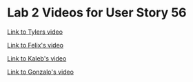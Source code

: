 # Lab 2 Videos for User Story 56

[Link to Tylers video](https://drive.google.com/file/d/1tLe6PNO_MD7ZsFI2x59BfCH8RyxBTWDz/view?usp=sharing)

[Link to Felix's video](https://drive.google.com/file/d/1biKfCn7GkKzPyCu6vHQAOizJKysoHP7w/view?usp=drive_link)

[Link to Kaleb's video](https://drive.google.com/file/d/1J-gwsz3Bjsa5k1fbfV93Ges9sKkLYWnC/view?usp=sharing)

[Link to Gonzalo's video](https://drive.google.com/file/d/15Guar1lInyemkj5ir8uPp7Jh7Yz2CnaB/view?usp=sharing)